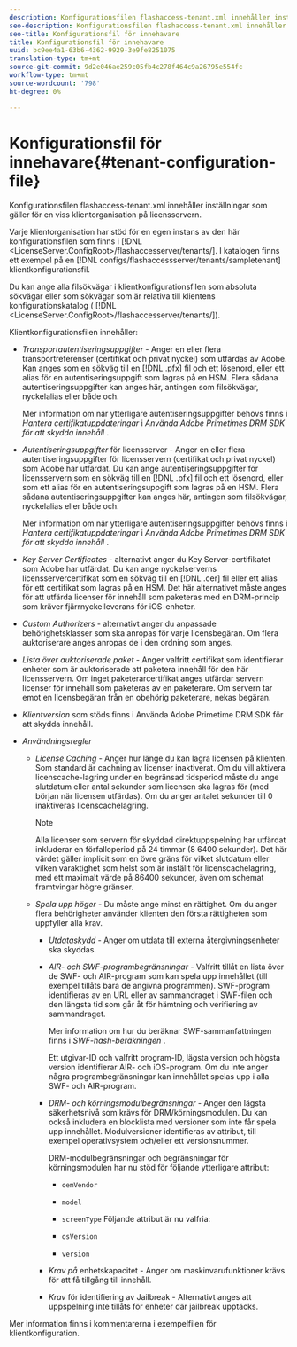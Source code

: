 ```yaml
---
description: Konfigurationsfilen flashaccess-tenant.xml innehåller inställningar som gäller för en viss klientorganisation på licensservern.
seo-description: Konfigurationsfilen flashaccess-tenant.xml innehåller inställningar som gäller för en viss klientorganisation på licensservern.
seo-title: Konfigurationsfil för innehavare
title: Konfigurationsfil för innehavare
uuid: bc9ee4a1-63b6-4362-9929-3e9fe8251075
translation-type: tm+mt
source-git-commit: 9d2e046ae259c05fb4c278f464c9a26795e554fc
workflow-type: tm+mt
source-wordcount: '798'
ht-degree: 0%

---
```



# Konfigurationsfil för innehavare{#tenant-configuration-file}

Konfigurationsfilen flashaccess-tenant.xml innehåller inställningar som gäller för en viss klientorganisation på licensservern.

Varje klientorganisation har stöd för en egen instans av den här konfigurationsfilen som finns i [!DNL &lt;LicenseServer.ConfigRoot>/flashaccesserver/tenants/<tenantname>]. I katalogen finns ett exempel på en [!DNL configs/flashaccessserver/tenants/sampletenant] klientkonfigurationsfil.

Du kan ange alla filsökvägar i klientkonfigurationsfilen som absoluta sökvägar eller som sökvägar som är relativa till klientens konfigurationskatalog ( [!DNL &lt;LicenseServer.ConfigRoot>/flashaccesserver/tenants/<tenantname>]).

Klientkonfigurationsfilen innehåller:

* *Transportautentiseringsuppgifter* - Anger en eller flera transportreferenser (certifikat och privat nyckel) som utfärdas av Adobe. Kan anges som en sökväg till en [!DNL .pfx] fil och ett lösenord, eller ett alias för en autentiseringsuppgift som lagras på en HSM. Flera sådana autentiseringsuppgifter kan anges här, antingen som filsökvägar, nyckelalias eller både och.

   Mer information om när ytterligare autentiseringsuppgifter behövs finns i *Hantera certifikatuppdateringar* i *Använda Adobe Primetimes DRM SDK för att skydda innehåll* .

* *Autentiseringsuppgifter* för licensserver - Anger en eller flera autentiseringsuppgifter för licensservern (certifikat och privat nyckel) som Adobe har utfärdat. Du kan ange autentiseringsuppgifter för licensservern som en sökväg till en [!DNL .pfx] fil och ett lösenord, eller som ett alias för en autentiseringsuppgift som lagras på en HSM. Flera sådana autentiseringsuppgifter kan anges här, antingen som filsökvägar, nyckelalias eller både och.

   Mer information om när ytterligare autentiseringsuppgifter behövs finns i *Hantera certifikatuppdateringar* i *Använda Adobe Primetimes DRM SDK för att skydda innehåll* .

* *Key Server Certificates* - alternativt anger du Key Server-certifikatet som Adobe har utfärdat. Du kan ange nyckelserverns licensservercertifikat som en sökväg till en [!DNL .cer] fil eller ett alias för ett certifikat som lagras på en HSM. Det här alternativet måste anges för att utfärda licenser för innehåll som paketeras med en DRM-princip som kräver fjärrnyckelleverans för iOS-enheter.

* *Custom Authorizers* - alternativt anger du anpassade behörighetsklasser som ska anropas för varje licensbegäran. Om flera auktoriserare anges anropas de i den ordning som anges.
* *Lista över auktoriserade paket* - Anger valfritt certifikat som identifierar enheter som är auktoriserade att paketera innehåll för den här licensservern. Om inget paketerarcertifikat anges utfärdar servern licenser för innehåll som paketeras av en paketerare. Om servern tar emot en licensbegäran från en obehörig paketerare, nekas begäran.
* *Klientversion* som stöds finns i Använda Adobe Primetime DRM SDK för att skydda innehåll.

* *Användningsregler*

   * *License Caching* - Anger hur länge du kan lagra licensen på klienten. Som standard är cachning av licenser inaktiverat. Om du vill aktivera licenscache-lagring under en begränsad tidsperiod måste du ange slutdatum eller antal sekunder som licensen ska lagras för (med början när licensen utfärdas). Om du anger antalet sekunder till 0 inaktiveras licenscachelagring.

      >[!NOTE]
      >
      >Alla licenser som servern för skyddad direktuppspelning har utfärdat inkluderar en förfalloperiod på 24 timmar (8 6400 sekunder). Det här värdet gäller implicit som en övre gräns för vilket slutdatum eller vilken varaktighet som helst som är inställt för licenscachelagring, med ett maximalt värde på 86400 sekunder, även om schemat framtvingar högre gränser.

   * *Spela upp höger* - Du måste ange minst en rättighet. Om du anger flera behörigheter använder klienten den första rättigheten som uppfyller alla krav.

      * *Utdataskydd* - Anger om utdata till externa återgivningsenheter ska skyddas.
      * *AIR- och SWF-programbegränsningar* - Valfritt tillåt en lista över de SWF- och AIR-program som kan spela upp innehållet (till exempel tillåts bara de angivna programmen). SWF-program identifieras av en URL eller av sammandraget i SWF-filen och den längsta tid som går åt för hämtning och verifiering av sammandraget.

         Mer information om hur du beräknar SWF-sammanfattningen finns i *SWF-hash-beräkningen* .

         Ett utgivar-ID och valfritt program-ID, lägsta version och högsta version identifierar AIR- och iOS-program. Om du inte anger några programbegränsningar kan innehållet spelas upp i alla SWF- och AIR-program.

      * *DRM- och körningsmodulbegränsningar* - Anger den lägsta säkerhetsnivå som krävs för DRM/körningsmodulen. Du kan också inkludera en blocklista med versioner som inte får spela upp innehållet. Modulversioner identifieras av attribut, till exempel operativsystem och/eller ett versionsnummer.

         DRM-modulbegränsningar och begränsningar för körningsmodulen har nu stöd för följande ytterligare attribut:

         * `oemVendor`
         * `model`
         * `screenType`
         Följande attribut är nu valfria:

         * `osVersion`
         * `version`
      * *Krav på* enhetskapacitet - Anger om maskinvarufunktioner krävs för att få tillgång till innehåll.
      * *Krav* för identifiering av Jailbreak - Alternativt anges att uppspelning inte tillåts för enheter där jailbreak upptäcks.



Mer information finns i kommentarerna i exempelfilen för klientkonfiguration.
